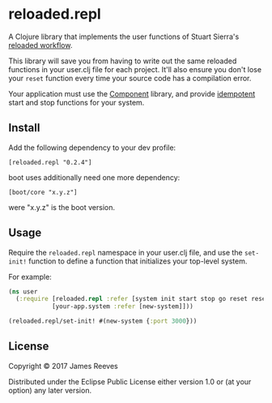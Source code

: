 # reloaded.repl

A Clojure library that implements the user functions of Stuart
Sierra's [reloaded workflow][1].

This library will save you from having to write out the same reloaded
functions in your user.clj file for each project. It'll also ensure
you don't lose your `reset` function every time your source code has a
compilation error.

Your application must use the [Component][2] library, and provide
[idempotent][3] start and stop functions for your system.

[1]: http://thinkrelevance.com/blog/2013/06/04/clojure-workflow-reloaded
[2]: https://github.com/stuartsierra/component
[3]: https://en.wikipedia.org/wiki/Idempotence

## Install

Add the following dependency to your dev profile:

    [reloaded.repl "0.2.4"]

boot uses additionally need one more dependency:

    [boot/core "x.y.z"]

were "x.y.z" is the boot version.

## Usage

Require the `reloaded.repl` namespace in your user.clj file, and use
the `set-init!` function to define a function that initializes your
top-level system.

For example:

```clojure
(ns user
  (:require [reloaded.repl :refer [system init start stop go reset reset-all]]
            [your-app.system :refer [new-system]]))

(reloaded.repl/set-init! #(new-system {:port 3000}))
```

## License

Copyright © 2017 James Reeves

Distributed under the Eclipse Public License either version 1.0 or (at
your option) any later version.

